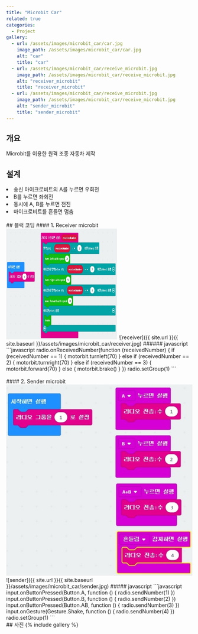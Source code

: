 ```yaml
---
title: "Microbit Car"
related: true
categories:
  - Project
gallery:
  - url: /assets/images/microbit_car/car.jpg
    image_path: /assets/images/microbit_car/car.jpg
    alt: "car"
    title: "car"
  - url: /assets/images/microbit_car/receive_microbit.jpg
    image_path: /assets/images/microbit_car/receive_microbit.jpg
    alt: "receiver_microbit"
    title: "receiver_microbit"
  - url: /assets/images/microbit_car/receive_microbit.jpg
    image_path: /assets/images/microbit_car/receive_microbit.jpg
    alt: "sender_microbit"
    title: "sender_microbit"
---
```


## 개요
Microbit를 이용한 원격 조종 자동차 제작

## 설계
<li>송신 마이크로비트의 A를 누르면 우회전</li>
<li>B를 누르면 좌회전</li>
<li>동시에 A, B를 누르면 전진</li>
<li>마이크로비트를 흔들면 멈춤</li>
<br>
## 블럭 코딩
#### 1. Receiver microbit
<img src="/assets/images/microbit_car/receiver.jpg" width="300" height="300">
![receiver]({{ site.url }}{{ site.baseurl }}/assets/images/microbit_car/receiver.jpg)
###### javascript
```javascript
radio.onReceivedNumber(function (receivedNumber) {
    if (receivedNumber == 1) {
        motorbit.turnleft(70)
    } else if (receivedNumber == 2) {
        motorbit.turnright(70)
    } else if (receivedNumber == 3) {
        motorbit.forward(70)
    } else {
        motorbit.brake()
    }
})
radio.setGroup(1)
```
<br><br>
#### 2. Sender microbit
<img src="/assets/images/microbit_car/sender.jpg">
![sender]({{ site.url }}{{ site.baseurl }}/assets/images/microbit_car/sender.jpg)
##### javascript
```javascript
input.onButtonPressed(Button.A, function () {
    radio.sendNumber(1)
})
input.onButtonPressed(Button.B, function () {
    radio.sendNumber(2)
})
input.onButtonPressed(Button.AB, function () {
    radio.sendNumber(3)
})
input.onGesture(Gesture.Shake, function () {
    radio.sendNumber(4)
})
radio.setGroup(1)
```
<br>
## 사진
{% include gallery %}
